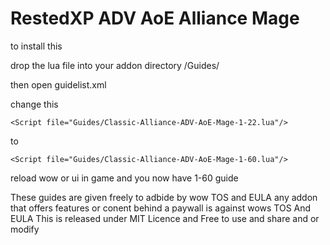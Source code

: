 # RestedXP ADV AoE Alliance Mage

to install this 


drop the lua file into your addon directory /Guides/



then open guidelist.xml


change this




```<Script file="Guides/Classic-Alliance-ADV-AoE-Mage-1-22.lua"/>```



     
  
to 



  
```<Script file="Guides/Classic-Alliance-ADV-AoE-Mage-1-60.lua"/>```

  

reload wow or ui in game and you now have 1-60 guide

These guides are given freely to adbide by wow TOS and EULA 
any addon that offers features or conent behind a paywall is against wows TOS And EULA
This is released under MIT Licence and Free to use and share and or modify 
